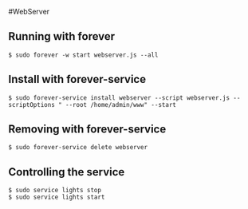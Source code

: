 #WebServer

## Running with **forever**

	$ sudo forever -w start webserver.js --all

## Install with **forever-service**

	$ sudo forever-service install webserver --script webserver.js --scriptOptions " --root /home/admin/www" --start

## Removing with **forever-service**

	$ sudo forever-service delete webserver

## Controlling the service

	$ sudo service lights stop
	$ sudo service lights start
